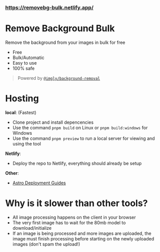 ### https://removebg-bulk.netlify.app/

# Remove Background Bulk

Remove the background from your images in bulk for free

- Free
- Bulk/Automatic
- Easy to use
- 100% safe
 
> Powered by [`@imgly/background-removal`](https://github.com/imgly/background-removal-js)

# Hosting

**local**: (Fastest)
- Clone project and install depencencies
- Use the command `pnpm build` on Linux or `pnpm build:windows` for Windows
- Use the command `pnpm preview` to run a local server for viewing and using the tool

**Netlify**:
- Deploy the repo to Netlify, everything should already be setup

**Other**:
- [Astro Deployment Guides](https://docs.astro.build/en/guides/deploy/)

# Why is it slower than other tools?

- All image processing happens on the client in your browser
- The very first image has to wait for the 80mb model to download/initialize
- If an image is being processed and more images are uploaded, the image must finish processing before starting on the newly uploaded images (don't spam the upload!)
